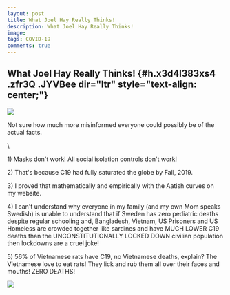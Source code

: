 ```yaml
---
layout: post
title: What Joel Hay Really Thinks!
description: What Joel Hay Really Thinks!
image: 
tags: COVID-19
comments: true
---
```


What Joel Hay Really Thinks! {#h.x3d4l383xs4 .zfr3Q .JYVBee dir="ltr" style="text-align: center;"}
----------------------------

[![](https://lh4.googleusercontent.com/yNwQApQ80YYtxPg86cgyccl1hJLtaEs0oTZCNDC036U5f1Y-zIT5lsRJgEI_kJmcS5XpEc8U_VX7WGqBkiBSTar9jbiKaCaGLduAgkIlGvqdw24nGZ4=w1280)](https://www.google.com/url?q=https%3A%2F%2Fredcap.med.usc.edu%2Fsurveys%2F%3Fs%3DJ7KEL4YTKT&sa=D&sntz=1&usg=AFQjCNGgmJPVlIxKzdq9Pd16K5HC0kstRQ)

Not sure how much more misinformed everyone could possibly be of the
actual facts.

\

​1) Masks don't work! All social isolation controls don't work!

​2) That's because C19 had fully saturated the globe by Fall, 2019.

​3) I proved that mathematically and empirically with the Aatish curves
on my website.

​4) I can't understand why everyone in my family (and my own Mom speaks
Swedish) is unable to understand that if Sweden has zero pediatric
deaths despite regular schooling and, Bangladesh, Vietnam, US Prisoners
and US Homeless are crowded together like sardines and have MUCH LOWER
C19 deaths than the UNCONSTITUTIONALLY LOCKED DOWN civilian population
then lockdowns are a cruel joke!

​5) 56% of Vietnamese rats have C19, no Vietnamese deaths, explain? The
Vietnamese love to eat rats! They lick and rub them all over their faces
and mouths! ZERO DEATHS!

![](https://lh3.googleusercontent.com/GU9xchH7LqXKhiXLze35R3EcUbNUFZ6JVevgKOjQU_SiZxFvaRYWJGFuGHShBqR_3ztz7P9gB0pRJWjmGuxFm5osji4aEU7k9x8aSDSYTMl0Oupw_0CH=w1280)
